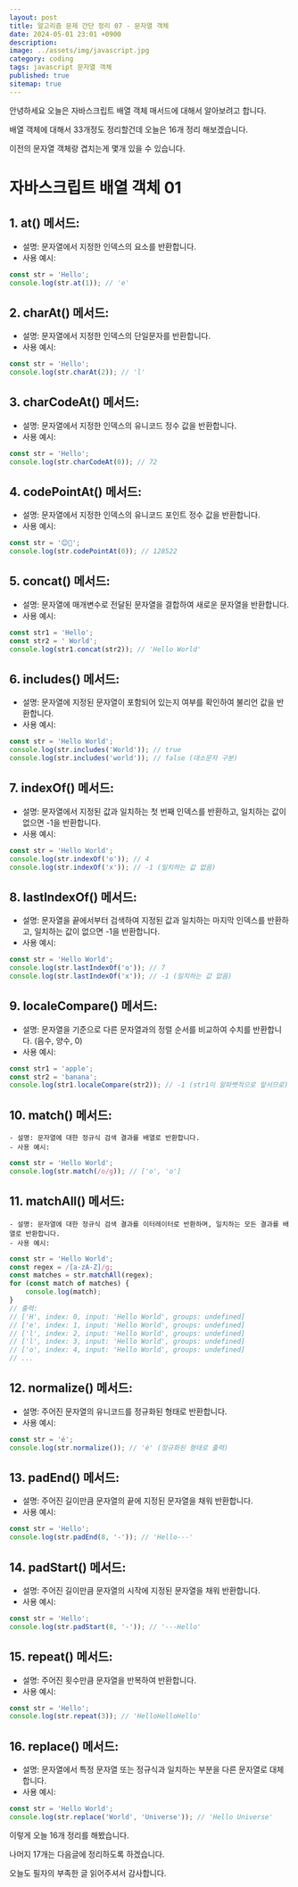 ```yaml
---
layout: post
title: 알고리즘 문제 간단 정리 07 - 문자열 객체
date: 2024-05-01 23:01 +0900
description: 
image: ../assets/img/javascript.jpg
category: coding
tags: javascript 문자열 객체
published: true
sitemap: true
---
```


안녕하세요 오늘은 자바스크립트 배열 객체 매서드에 대해서 알아보려고 합니다.

배열 객체에 대해서 33개정도 정리할건데 오늘은 16개 정리 해보겠습니다.

이전의 문자열 객체랑 겹치는게 몇개 있을 수 있습니다.

# 자바스크립트 배열 객체 01

## 1. **at() 메서드**:
   - 설명: 문자열에서 지정한 인덱스의 요소를 반환합니다.
   - 사용 예시:
```javascript
const str = 'Hello';
console.log(str.at(1)); // 'e'
```

## 2. **charAt() 메서드**:
   - 설명: 문자열에서 지정한 인덱스의 단일문자를 반환합니다.
   - 사용 예시:
```javascript
const str = 'Hello';
console.log(str.charAt(2)); // 'l'
```

## 3. **charCodeAt() 메서드**:
   - 설명: 문자열에서 지정한 인덱스의 유니코드 정수 값을 반환합니다.
   - 사용 예시:
```javascript
const str = 'Hello';
console.log(str.charCodeAt(0)); // 72
```

## 4. **codePointAt() 메서드**:
   - 설명: 문자열에서 지정한 인덱스의 유니코드 포인트 정수 값을 반환합니다.
   - 사용 예시:
```javascript
const str = '😊🌟';
console.log(str.codePointAt(0)); // 128522
```

## 5. **concat() 메서드**:
   - 설명: 문자열에 매개변수로 전달된 문자열을 결합하여 새로운 문자열을 반환합니다.
   - 사용 예시:
```javascript
const str1 = 'Hello';
const str2 = ' World';
console.log(str1.concat(str2)); // 'Hello World'
```

## 6. **includes() 메서드**:
   - 설명: 문자열에 지정된 문자열이 포함되어 있는지 여부를 확인하여 불리언 값을 반환합니다.
   - 사용 예시:
```javascript
const str = 'Hello World';
console.log(str.includes('World')); // true
console.log(str.includes('world')); // false (대소문자 구분)
```

## 7. **indexOf() 메서드**:
   - 설명: 문자열에서 지정된 값과 일치하는 첫 번째 인덱스를 반환하고, 일치하는 값이 없으면 -1을 반환합니다.
   - 사용 예시:
```javascript
const str = 'Hello World';
console.log(str.indexOf('o')); // 4
console.log(str.indexOf('x')); // -1 (일치하는 값 없음)
```

## 8. **lastIndexOf() 메서드**:
   - 설명: 문자열을 끝에서부터 검색하여 지정된 값과 일치하는 마지막 인덱스를 반환하고, 일치하는 값이 없으면 -1을 반환합니다.
   - 사용 예시:
```javascript
const str = 'Hello World';
console.log(str.lastIndexOf('o')); // 7
console.log(str.lastIndexOf('x')); // -1 (일치하는 값 없음)
```

## 9. **localeCompare() 메서드**:
   - 설명: 문자열을 기준으로 다른 문자열과의 정렬 순서를 비교하여 수치를 반환합니다. (음수, 양수, 0)
   - 사용 예시:
```javascript
const str1 = 'apple';
const str2 = 'banana';
console.log(str1.localeCompare(str2)); // -1 (str1이 알파벳적으로 앞서므로)
```

## 10. **match() 메서드**:
    - 설명: 문자열에 대한 정규식 검색 결과를 배열로 반환합니다.
    - 사용 예시:
```javascript
const str = 'Hello World';
console.log(str.match(/o/g)); // ['o', 'o']
```

## 11. **matchAll() 메서드**:
    - 설명: 문자열에 대한 정규식 검색 결과를 이터레이터로 반환하며, 일치하는 모든 결과를 배열로 반환합니다.
    - 사용 예시:
```javascript
const str = 'Hello World';
const regex = /[a-zA-Z]/g;
const matches = str.matchAll(regex);
for (const match of matches) {
    console.log(match);
}
// 출력:
// ['H', index: 0, input: 'Hello World', groups: undefined]
// ['e', index: 1, input: 'Hello World', groups: undefined]
// ['l', index: 2, input: 'Hello World', groups: undefined]
// ['l', index: 3, input: 'Hello World', groups: undefined]
// ['o', index: 4, input: 'Hello World', groups: undefined]
// ...
```

## 12. **normalize() 메서드**:
   - 설명: 주어진 문자열의 유니코드를 정규화된 형태로 반환합니다.
   - 사용 예시:
```javascript
const str = 'é';
console.log(str.normalize()); // 'é' (정규화된 형태로 출력)
```

## 13. **padEnd() 메서드**:
   - 설명: 주어진 길이만큼 문자열의 끝에 지정된 문자열을 채워 반환합니다.
   - 사용 예시:
```javascript
const str = 'Hello';
console.log(str.padEnd(8, '-')); // 'Hello---'
```

## 14. **padStart() 메서드**:
   - 설명: 주어진 길이만큼 문자열의 시작에 지정된 문자열을 채워 반환합니다.
   - 사용 예시:
```javascript
const str = 'Hello';
console.log(str.padStart(8, '-')); // '---Hello'
```

## 15. **repeat() 메서드**:
   - 설명: 주어진 횟수만큼 문자열을 반복하여 반환합니다.
   - 사용 예시:
```javascript
const str = 'Hello';
console.log(str.repeat(3)); // 'HelloHelloHello'
```

## 16. **replace() 메서드**:
   - 설명: 문자열에서 특정 문자열 또는 정규식과 일치하는 부분을 다른 문자열로 대체합니다.
   - 사용 예시:
```javascript
const str = 'Hello World';
console.log(str.replace('World', 'Universe')); // 'Hello Universe'
```

이렇게 오늘 16개 정리를 해봤습니다.

나머지 17개는 다음글에 정리하도록 하겠습니다.

오늘도 필자의 부족한 글 읽어주셔서 감사합니다.